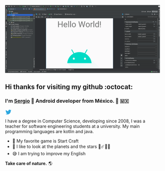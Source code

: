 <img src="https://raw.githubusercontent.com/lnsergioantonio/lnsergioantonio/master/assets/AS_landscape.png" alt="Android Studio" >

## Hi thanks for visiting my github :octocat:
### I'm [Sergio](https://lnserggoantonio.github.io) 👋 Android developer from México. 📱 :mexico:

<a href="https://twitter.com/lnsergioantonio">
  <img align="left" alt="Sergio Antonio | Twitter" width="21px" src="https://raw.githubusercontent.com/lnsergioantonio/lnsergioantonio/master/assets/twitter.svg" />
</a>

<br>

I have a degree in Computer Science, developing since 2008, 
I was a teacher for software engineering students at a university. 
My main programming languages are kotlin and java.

- 👾 My favorite game is Start Craft
- 🔭 I like to look at the planets and the stars 🌌☄️🌠🌖
- 😅 I am trying to improve my English 

**Take care of nature.** 🌎